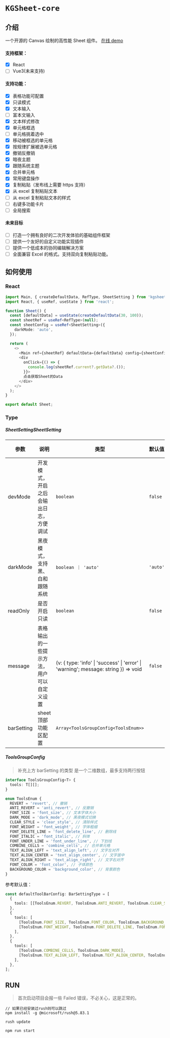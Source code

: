 # `KGSheet-core`

## 介绍

一个开源的 Canvas 绘制的高性能 Sheet 组件。
[在线 demo](http://ykgykg.fun/)

#### 支持框架：

- [x] React
- [ ] Vue3(未来支持)

#### 支持功能：

- [x] 表格功能可配置
- [x] 只读模式
- [x] 文本输入
- [ ] 富本文输入
- [x] 文本样式修改
- [x] 单元格框选
- [ ] 单元格挑着选中
- [x] 移动被框选的单元格
- [x] 按规律扩展被选单元格
- [x] 撤销反撤销
- [x] 暗夜主题
- [x] 跟随系统主题
- [x] 合并单元格
- [x] 常用键盘操作
- [x] 复制粘贴（发布线上需要 https 支持）
- [x] 从 excel 复制粘贴文本
- [ ] 从 excel 复制粘贴文本的样式
- [ ] 右键多功能卡片
- [ ] 全局搜索

#### 未来目标

- [ ] 打造一个拥有良好的二次开发体验的基础组件框架
- [ ] 提供一个友好的自定义功能实现插件
- [ ] 提供一个低成本的协同编辑解决方案
- [ ] 全面兼容 Excel 的格式。支持双向复制粘贴功能。

## 如何使用

### React

```typescript
import Main, { createDefaultData, RefType, SheetSetting } from 'kgsheet-for-react';
import React, { useRef, useState } from 'react';

function Sheet() {
  const [defaultData] = useState(createDefaultData(30, 100));
  const sheetRef = useRef<RefType>(null);
  const sheetConfig = useRef<SheetSetting>({
    darkMode: 'auto',
  });

  return (
    <>
      <Main ref={sheetRef} defaultData={defaultData} config={sheetConfig.current} />
      <div
        onClick={() => {
          console.log(sheetRef.current?.getData?.());
        }}>
        点击获取Sheet的Data
      </div>
    </>
  );
}

export default Sheet;
```

### Type

##### SheetSettingSheetSetting

<!-- prettier-ignore -->
| 参数 | 说明 | 类型 | 默认值 | 是否必填 |
| --- | --- | --- | --- | --- |
| devMode | 开发模式，开启之后会输出日志，方便调试 | `boolean` | `false` | false
| darkMode | 黑夜模式，支持黑、白和跟随系统 | `boolean ｜ 'auto'` | `'auto'` | false
| readOnly | 是否开启只读  | `boolean` | `false` | false 
| message | 表格输出的一些提示方法，用户可以自定义设置 | (v: { type: 'info' \| 'success' \| 'error' \| 'warning'; message: string }) => void | `false` | false 
| barSetting | sheet顶部功能区配置 | `Array<ToolsGroupConfig<ToolsEnum>>` |  | false

##### ToolsGroupConfig

> 补充上方 barSetting 的类型
> 是一个二维数组，最多支持两行按钮

<!-- prettier-ignore -->
```typescript
interface ToolsGroupConfig<T> {
  tools: T[][];
}

enum ToolsEnum {
  REVERT = 'revert', // 撤销
  ANTI_REVERT = 'anti_revert', // 反撤销
  FONT_SIZE = 'font_size', // 文本字体大小
  DARK_MODE = 'dark_mode', // 黑夜模式切换
  CLEAR_STYLE = 'clear_style', // 清除样式
  FONT_WEIGHT = 'font_weight', // 字体粗细
  FONT_DELETE_LINE = 'font_delete_line', // 删除线
  FONT_ITALIC = 'font_italic', // 斜体
  FONT_UNDER_LINE = 'font_under_line', // 下划线
  COMBINE_CELLS = 'combine_cells', // 合并单元格
  TEXT_ALIGN_LEFT = 'text_align_left', // 文字左对齐
  TEXT_ALIGN_CENTER = 'text_align_center', // 文字居中
  TEXT_ALIGN_RIGHT = 'text_align_right', // 文字右对齐
  FONT_COLOR = 'font_color', // 子体颜色
  BACKGROUND_COLOR = 'background_color', // 背景颜色
}
```

参考默认值：

```typescript
const defaultToolBarConfig: BarSettingType = [
  {
    tools: [[ToolsEnum.REVERT, ToolsEnum.ANTI_REVERT, ToolsEnum.CLEAR_STYLE]],
  },
  {
    tools: [
      [ToolsEnum.FONT_SIZE, ToolsEnum.FONT_COLOR, ToolsEnum.BACKGROUND_COLOR],
      [ToolsEnum.FONT_WEIGHT, ToolsEnum.FONT_DELETE_LINE, ToolsEnum.FONT_ITALIC, ToolsEnum.FONT_UNDER_LINE],
    ],
  },
  {
    tools: [
      [ToolsEnum.COMBINE_CELLS, ToolsEnum.DARK_MODE],
      [ToolsEnum.TEXT_ALIGN_LEFT, ToolsEnum.TEXT_ALIGN_CENTER, ToolsEnum.TEXT_ALIGN_RIGHT],
    ],
  },
];
```

## RUN

> 首次启动项目会报一些 Failed 错误，不必关心，这是正常的。

```
// 如果已经安装过rush则可以跳过
npm install -g @microsoft/rush@5.83.1

rush update

npm run start
```
